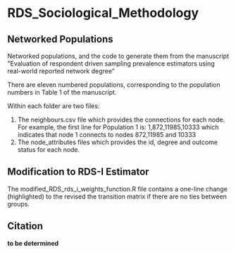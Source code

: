 # RDS_Sociological_Methodology
## Networked Populations
Networked populations, and the code to generate them from the manuscript "Evaluation of respondent driven sampling prevalence estimators using real-world reported network degree"


There are eleven numbered populations, corresponding to the population numbers in Table 1 of the manuscript.

Within each folder are two files:

1. The neighbours.csv file which provides the connections for each node. 
For example, the first line for Population 1 is: 1,872,11985,10333 which indicates that node 1 connects to nodes 872,11985 and 10333
2. The node_attributes files which provides the id, degree and outcome status for each node.

## Modification to RDS-I Estimator
 The modified_RDS_rds_i_weights_function.R file contains a one-line change (highlighted) to the revised the transition matrix if there are no ties between groups.
 
## Citation
**to be determined**
